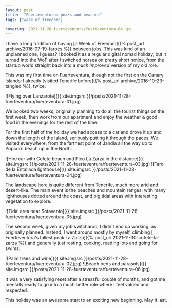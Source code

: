 ```yaml
---
layout: post
title:  "Fuerteventura: peaks and beaches"
tags: ["week of freedom"]

coverimg: 2021-11-28-fuerteventura/fuerteventura-04.jpg
---
```


I have a long tradition of having [a Week of Freedom]({% post_url archive/2016-07-19-faroes %}) between jobs. This was kind of an unplanned one, I guess? I booked it as a regular digital nomad holiday, but it turned into the WoF after I switched horses on pretty short notice, from the startup world straight back into a _much improved_ version of my old role.

This was my first time on Fuerteventura, though not the first on the Canary Islands: I already [visited Tenerife before]({% post_url archive/2016-10-23-tangled %}), twice.

![Flying over Lanzarote]({{ site.imgsrc }}/posts/2021-11-28-fuerteventura/fuerteventura-01.jpg)

We booked two weeks, originally planning to do all the tourist things on the first week, then work from our apartment and enjoy the weather & good food in the evenings for the rest of the time.

For the first half of the holiday we had access to a car and drove it up and down the length of the island, seriously putting it through the paces. We visited everywhere, from the farthest point of Jandia all the way up to Popcorn beach up in the North.

![Hire car with Cofete beach and Pico La Zarza in the distance]({{ site.imgsrc }}/posts/2021-11-28-fuerteventura/fuerteventura-03.jpg)
![Faro de la Entallada lighthouse]({{ site.imgsrc }}/posts/2021-11-28-fuerteventura/fuerteventura-04.jpg)

The landscape here is quite different from Tenerife, much more arid and desert-like. The main event is the beaches and mountain ranges, with many lighthouses dotted around the coast, and big tidal areas with interesting vegetation to explore.

![Tidal area near Sotavento]({{ site.imgsrc }}/posts/2021-11-28-fuerteventura/fuerteventura-05.jpg)

The second week, given my job switcharoo, I didn't end up working, as originally planned. Instead, I went around mostly by myself, climbing [ Fuerteventura's tallest peak La Zarza]({% post_url 2021-11-30-cofete-la-zarza %}) and generally just resting, cooking, reading lots and going for swims. 

![Palm trees and wine]({{ site.imgsrc }}/posts/2021-11-28-fuerteventura/fuerteventura-02.jpg)
![Beach beds and parasols]({{ site.imgsrc }}/posts/2021-11-28-fuerteventura/fuerteventura-06.jpg)

It was a very satisfying reset after a stressful couple of months, and got me mentally ready to go into a much better role where I feel valued and respected. 

This holiday was an awesome start to an exciting new beginning. May it last.

